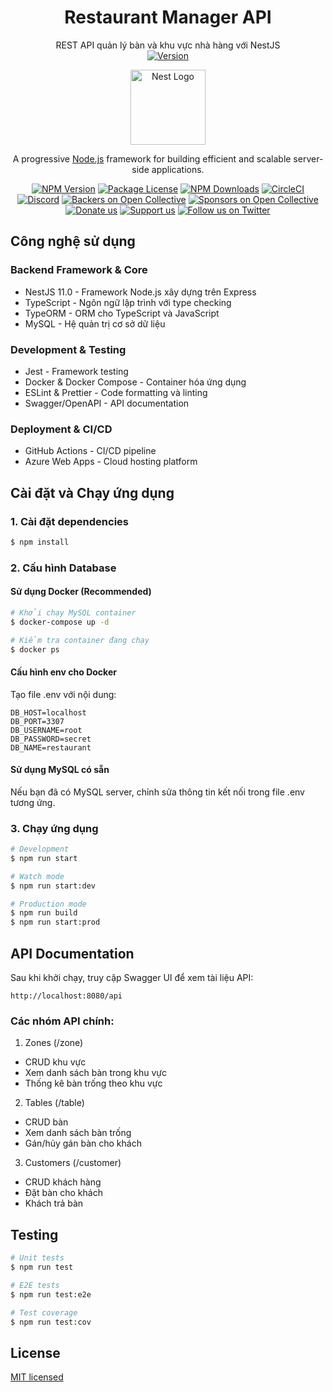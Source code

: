 <p align="center">
  <h1 align="center">Restaurant Manager API</h1>
  <p align="center">
    REST API quản lý bàn và khu vực nhà hàng với NestJS
    <br/>
    <a href="https://github.com/username/restaurant-manager/releases">
      <img src="https://img.shields.io/github/package-json/v/username/restaurant-manager" alt="Version">
    </a>
  </p>
</p>

<p align="center">
  <a href="http://nestjs.com/" target="blank"><img src="https://nestjs.com/img/logo-small.svg" width="120" alt="Nest Logo" /></a>
</p>

[circleci-image]: https://img.shields.io/circleci/build/github/nestjs/nest/master?token=abc123def456
[circleci-url]: https://circleci.com/gh/nestjs/nest

<p align="center">A progressive <a href="http://nodejs.org" target="_blank">Node.js</a> framework for building efficient and scalable server-side applications.</p>
<p align="center">
<a href="https://www.npmjs.com/~nestjscore" target="_blank"><img src="https://img.shields.io/npm/v/@nestjs/core.svg" alt="NPM Version" /></a>
<a href="https://www.npmjs.com/~nestjscore" target="_blank"><img src="https://img.shields.io/npm/l/@nestjs/core.svg" alt="Package License" /></a>
<a href="https://www.npmjs.com/~nestjscore" target="_blank"><img src="https://img.shields.io/npm/dm/@nestjs/common.svg" alt="NPM Downloads" /></a>
<a href="https://circleci.com/gh/nestjs/nest" target="_blank"><img src="https://img.shields.io/circleci/build/github/nestjs/nest/master" alt="CircleCI" /></a>
<a href="https://discord.gg/G7Qnnhy" target="_blank"><img src="https://img.shields.io/badge/discord-online-brightgreen.svg" alt="Discord"/></a>
<a href="https://opencollective.com/nest#backer" target="_blank"><img src="https://opencollective.com/nest/backers/badge.svg" alt="Backers on Open Collective" /></a>
<a href="https://opencollective.com/nest#sponsor" target="_blank"><img src="https://opencollective.com/nest/sponsors/badge.svg" alt="Sponsors on Open Collective" /></a>
<a href="https://paypal.me/kamilmysliwiec" target="_blank"><img src="https://img.shields.io/badge/Donate-PayPal-ff3f59.svg" alt="Donate us"/></a>
<a href="https://opencollective.com/nest#sponsor"  target="_blank"><img src="https://img.shields.io/badge/Support%20us-Open%20Collective-41B883.svg" alt="Support us"></a>
<a href="https://twitter.com/nestframework" target="_blank"><img src="https://img.shields.io/twitter/follow/nestframework.svg?style=social&label=Follow" alt="Follow us on Twitter"></a>
</p>

## Công nghệ sử dụng

### Backend Framework & Core
- NestJS 11.0 - Framework Node.js xây dựng trên Express
- TypeScript - Ngôn ngữ lập trình với type checking
- TypeORM - ORM cho TypeScript và JavaScript
- MySQL - Hệ quản trị cơ sở dữ liệu

### Development & Testing
- Jest - Framework testing
- Docker & Docker Compose - Container hóa ứng dụng
- ESLint & Prettier - Code formatting và linting
- Swagger/OpenAPI - API documentation

### Deployment & CI/CD  
- GitHub Actions - CI/CD pipeline
- Azure Web Apps - Cloud hosting platform

## Cài đặt và Chạy ứng dụng

### 1. Cài đặt dependencies
```bash
$ npm install
```

### 2. Cấu hình Database

#### Sử dụng Docker (Recommended)
```bash
# Khởi chạy MySQL container
$ docker-compose up -d

# Kiểm tra container đang chạy
$ docker ps
```

#### Cấu hình env cho Docker
Tạo file .env với nội dung:
```env
DB_HOST=localhost
DB_PORT=3307
DB_USERNAME=root  
DB_PASSWORD=secret
DB_NAME=restaurant
```

#### Sử dụng MySQL có sẵn
Nếu bạn đã có MySQL server, chỉnh sửa thông tin kết nối trong file .env tương ứng.

### 3. Chạy ứng dụng

```bash
# Development
$ npm run start

# Watch mode
$ npm run start:dev

# Production mode
$ npm run build
$ npm run start:prod
```

## API Documentation

Sau khi khởi chạy, truy cập Swagger UI để xem tài liệu API:
```
http://localhost:8080/api
```

### Các nhóm API chính:

1. Zones (/zone)
- CRUD khu vực
- Xem danh sách bàn trong khu vực
- Thống kê bàn trống theo khu vực

2. Tables (/table)  
- CRUD bàn
- Xem danh sách bàn trống
- Gán/hủy gán bàn cho khách

3. Customers (/customer)
- CRUD khách hàng
- Đặt bàn cho khách
- Khách trả bàn

## Testing

```bash
# Unit tests
$ npm run test

# E2E tests 
$ npm run test:e2e

# Test coverage
$ npm run test:cov
```

## License

[MIT licensed](LICENSE)
